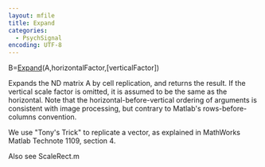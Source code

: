 ```yaml
---
layout: mfile
title: Expand
categories:
  - PsychSignal
encoding: UTF-8
---
```


B=[Expand](/docs/Expand)(A,horizontalFactor,[verticalFactor])

Expands the ND matrix A by cell replication, and returns the result.
If the vertical scale factor is omitted, it is assumed to be
the same as the horizontal. Note that the horizontal-before-vertical
ordering of arguments is consistent with image processing, but contrary
to Matlab's rows-before-columns convention.

We use "Tony's Trick" to replicate a vector, as explained
in MathWorks Matlab Technote 1109, section 4.

Also see ScaleRect.m